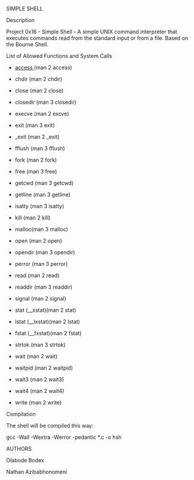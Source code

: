 SIMPLE SHELL

Description

Project 0x16 - Simple Shell - A simple UNIX command interpreter that executes commands read from the standard input or from a file. Based on the Bourne Shell.

List of Allowed Functions and System Calls

* <a href="https://linux.die.net/man/2/access"> access </a> (man 2 access)

* chdir (man 2 chdir)

* close (man 2 close)

* closedir (man 3 closedir)

* execve (man 2 excve)

* exit (man 3 exit)

* _exit (man 2 _exit)

* fflush (man 3 fflush)

* fork (man 2 fork)

* free (man 3 free)

* getcwd (man 3 getcwd)

* getline (man 3 getline) 

* isatty (man 3 isatty)

* kill (man 2 kill)

* malloc(man 3 malloc)

* open (man 2 open)

* opendir (man 3 opendir)

* perror (man 3 perror)

* read (man 2 read)

* readdir (man 3 readdir)

* signal (man 2 signal)

* stat (__xstat)(man 2 stat)

* lstat (__lxstat)(man 2 lstat)

* fstat (__fxstat)(man 2 fstat)

* strtok (man 3 strtok) 

* wait (man 2 wait)

* waitpid (man 2 waitpid)

* wait3 (man 2 wait3)

* wait4 (man 2 wait4)

* write (man 2 write)

Compilation

The shell will be compiled this way:

gcc -Wall -Wextra -Werror -pedantic *.c -o hsh

AUTHORS

Olabode Bodex

Nathan Azibabhonomeni
